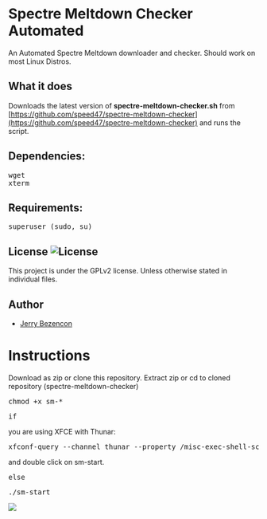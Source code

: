 Spectre Meltdown Checker Automated
==============================

An Automated Spectre Meltdown downloader and checker.
Should work on most Linux Distros.

## What it does

Downloads the latest version of **spectre-meltdown-checker.sh** from [https://github.com/speed47/spectre-meltdown-checker](https://github.com/speed47/spectre-meltdown-checker) and runs the script. 

## Dependencies:

<pre>
wget
xterm
</pre>

## Requirements:
<pre>
superuser (sudo, su)
</pre>

## License ![License](https://img.shields.io/badge/license-GPLv2-green.svg)

This project is under the GPLv2 license. Unless otherwise stated in individual files.

## Author
- [Jerry Bezencon](https://github.com/linuxlite/)

Instructions
================

Download as zip or clone this repository.
Extract zip or cd to cloned repository (spectre-meltdown-checker)

<pre>
chmod +x sm-*
</pre>

<pre>
if
</pre>

you are using XFCE with Thunar:

<pre>
xfconf-query --channel thunar --property /misc-exec-shell-scripts-by-default --create --type bool --set true
</pre>

and double click on sm-start.

<pre>
else
</pre>

<pre>
./sm-start
</pre>

![](https://i.imgur.com/iByFcgd.gif)
